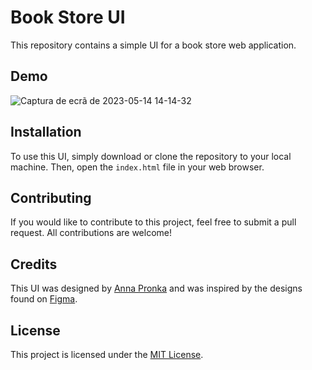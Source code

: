 # Book Store UI

This repository contains a simple UI for a book store web application.

## Demo
![Captura de ecrã de 2023-05-14 14-14-32](https://github.com/EugenioNhampossa/BookStoreUI/assets/104763211/1c837c18-4e24-4079-8786-d6720c35ff6c)

## Installation

To use this UI, simply download or clone the repository to your local machine. Then, open the `index.html` file in your web browser.

## Contributing

If you would like to contribute to this project, feel free to submit a pull request. All contributions are welcome!

## Credits

This UI was designed by [Anna Pronka](https://www.figma.com/@annapronka) and was inspired by the designs found on [Figma](https://www.figma.com/community/file/1222192416393939851/Book-Store).

## License

This project is licensed under the [MIT License](https://opensource.org/licenses/MIT).
